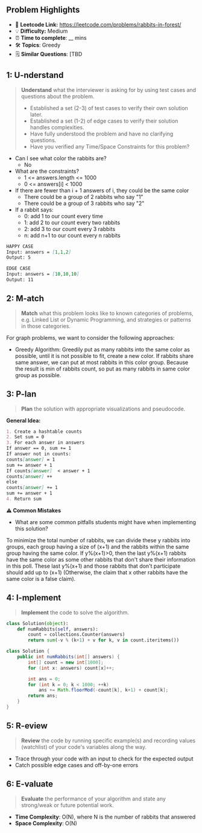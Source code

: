 ## Problem Highlights

* 🔗 **Leetcode Link:** <https://leetcode.com/problems/rabbits-in-forest/>
* 💡 **Difficulty:** Medium
* ⏰ **Time to complete**: __ mins
* 🛠️ **Topics**: Greedy
* 🗒️ **Similar Questions**: [TBD
    
## 1: U-nderstand
 
> **Understand** what the interviewer is asking for by using test cases and questions about the problem.
> 
> - Established a set (2-3) of test cases to verify their own solution later.
> - Established a set (1-2) of edge cases to verify their solution handles complexities.
> - Have fully understood the problem and have no clarifying questions.
> - Have you verified any Time/Space Constraints for this problem?

- Can I see what color the rabbits are?
  - No
- What are the constraints?
  - 1 <= answers.length <= 1000
  - 0 <= answers[i] < 1000
- If there are fewer than i + 1 answers of i, they could be the same color
  - There could be a group of 2 rabbits who say "1"
  - There could be a group of 3 rabbits who say "2"
- If a rabbit says:
  - 0: add 1 to our count every time
  - 1: add 2 to our count every two rabbits
  - 2: add 3 to our count every 3 rabbits
  - n: add n+1 to our count every n rabbits
   
```markdown
HAPPY CASE
Input: answers = [1,1,2]
Output: 5

EDGE CASE
Input: answers = [10,10,10]
Output: 11
```   
    
## 2: M-atch

<!-- See https://docs.google.com/document/d/1hYT1hoOJ6pFIt8A5q-PIZmYP7pB4WqlzyUJgFx9x2mY/edit#heading=h.ya2de4n4zsds for list of algorithms based on question type-->

> **Match** what this problem looks like to known categories of problems, e.g. Linked List or Dynamic Programming, and strategies or patterns in those categories.

For graph problems, we want to consider the following approaches:

* Greedy Algorithm: Greedily put as many rabbits into the same color as possible, until it is not possible to fit, create a new color. If rabbits share same answer, we can put at most rabbits in this color group. Because the result is min of rabbits count, so put as many rabbits in same color group as possible.


## 3: P-lan

> **Plan** the solution with appropriate visualizations and pseudocode.

**General Idea:** 

```markdown
1. Create a hashtable counts
2. Set sum = 0
3. For each answer in answers
If answer == 0, sum += 1
If answer not in counts:
counts[answer] = 1
sum += answer + 1
If counts[answer]  < answer + 1
counts[answer] ++
else
counts[answer] += 1
sum += answer + 1
4. Return sum
```

**⚠️ Common Mistakes**

* What are some common pitfalls students might have when implementing this solution?

To minimize the total number of rabbits, we can divide these y rabbits into groups, each group having a size of (x+1) and the rabbits within the same group having the same color. If y%(x+1)>0, then the last y%(x+1) rabbits have the same color as some other rabbits that don't share their information in this poll. These last y%(x+1) and those rabbits that don't participate should add up to (x+1) (Otherwise, the claim that x other rabbits have the same color is a false claim).

## 4: I-mplement

> **Implement** the code to solve the algorithm.

```python
class Solution(object):
    def numRabbits(self, answers):
        count = collections.Counter(answers)
        return sum(-v % (k+1) + v for k, v in count.iteritems())
```
```java
class Solution {
    public int numRabbits(int[] answers) {
        int[] count = new int[1000];
        for (int x: answers) count[x]++;

        int ans = 0;
        for (int k = 0; k < 1000; ++k)
            ans += Math.floorMod(-count[k], k+1) + count[k];
        return ans;
    }
}
```
    
## 5: R-eview

> **Review** the code by running specific example(s) and recording values (watchlist) of your code's variables along the way.

- Trace through your code with an input to check for the expected output
- Catch possible edge cases and off-by-one errors

## 6: E-valuate

> **Evaluate** the performance of your algorithm and state any strong/weak or future potential work.

* **Time Complexity**: O(N), where N is the number of rabbits that answered
* **Space Complexity**: O(N)